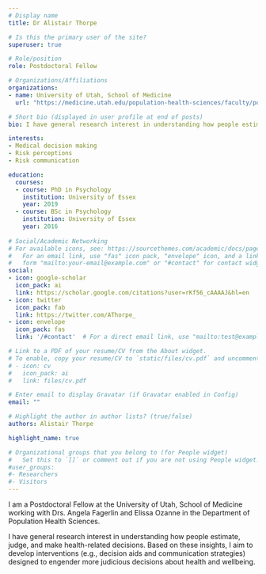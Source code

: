 ```yaml
---
# Display name
title: Dr Alistair Thorpe

# Is this the primary user of the site?
superuser: true

# Role/position
role: Postdoctoral Fellow

# Organizations/Affiliations
organizations:
- name: University of Utah, School of Medicine
  url: "https://medicine.utah.edu/population-health-sciences/faculty/postdoctoral-fellows.php"

# Short bio (displayed in user profile at end of posts)
bio: I have general research interest in understanding how people estimate, judge, and make choices about health-related decisions. From these findings I aim to develop and test interventions to help people make judicious decisions and improve public health and wellbeing.

interests:
- Medical decision making
- Risk perceptions
- Risk communication

education:
  courses:
  - course: PhD in Psychology
    institution: University of Essex
    year: 2019
  - course: BSc in Psychology
    institution: University of Essex
    year: 2016
  
# Social/Academic Networking
# For available icons, see: https://sourcethemes.com/academic/docs/page-builder/#icons
#   For an email link, use "fas" icon pack, "envelope" icon, and a link in the
#   form "mailto:your-email@example.com" or "#contact" for contact widget.
social:
- icon: google-scholar
  icon_pack: ai
  link: https://scholar.google.com/citations?user=rKf56_cAAAAJ&hl=en
- icon: twitter
  icon_pack: fab
  link: https://twitter.com/AThorpe_
- icon: envelope
  icon_pack: fas
  link: '/#contact'  # For a direct email link, use "mailto:test@example.org".

# Link to a PDF of your resume/CV from the About widget.
# To enable, copy your resume/CV to `static/files/cv.pdf` and uncomment the lines below.
# - icon: cv
#   icon_pack: ai
#   link: files/cv.pdf

# Enter email to display Gravatar (if Gravatar enabled in Config)
email: ""

# Highlight the author in author lists? (true/false)
authors: Alistair Thorpe

highlight_name: true

# Organizational groups that you belong to (for People widget)
#   Set this to `[]` or comment out if you are not using People widget.
#user_groups:
#- Researchers
#- Visitors
---
```


I am a Postdoctoral Fellow at the University of Utah, School of Medicine working with Drs. Angela Fagerlin and Elissa Ozanne in the Department of Population Health Sciences. 

I have general research interest in understanding how people estimate, judge, and make health-related decisions. Based on these insights, I aim to develop interventions (e.g., decision aids and communication strategies) designed to engender more judicious decisions about health and wellbeing.

